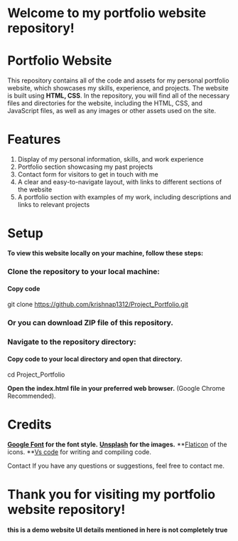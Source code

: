 # Welcome to my portfolio website repository!

# Portfolio Website
This repository contains all of the code and assets for my personal portfolio website, which showcases my skills, experience, and projects.
The website is built using **HTML, CSS**.
In the repository, you will find all of the necessary files and directories for the website, including the HTML, CSS, and JavaScript files, as well as any images or other assets used on the site.

# Features
  
1. Display of my personal information, skills, and work experience
2. Portfolio section showcasing my past projects
3. Contact form for visitors to get in touch with me
4. A clear and easy-to-navigate layout, with links to different sections of the website
5. A portfolio section with examples of my work, including descriptions and links to relevant projects

# Setup
**To view this website locally on your machine, follow these steps:**

### Clone the repository to your local machine:
#### Copy code
git clone https://github.com/krishnap1312/Project_Portfolio.git

### Or you can download ZIP file of this repository.

### Navigate to the repository directory:
#### Copy code to your local directory and open that directory.
cd Project_Portfolio

**Open the index.html file in your preferred web browser.** (Google Chrome Recommended).


# Credits
**[Google Font](https://fonts.google.com/) for the font style.**
**[Unsplash](https://unsplash.com/) for the images.**
**[Flaticon](https://www.flaticon.com/) of the icons.
**[Vs code](https://code.visualstudio.com/) for writing and compiling code.

Contact
If you have any questions or suggestions, feel free to contact me.



# Thank you for visiting my portfolio website repository!



#### this is a demo website UI details mentioned in here is not completely true


